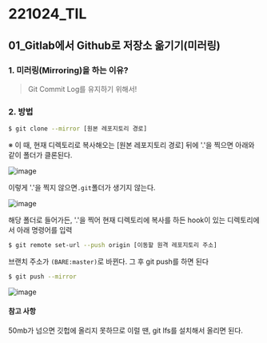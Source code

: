 # 221024_TIL

## 01_Gitlab에서 Github로 저장소 옮기기(미러링)

### 1. 미러링(Mirroring)을 하는 이유?

> Git Commit Log를 유지하기 위해서!

### 2. 방법

```bash
$ git clone --mirror [원본 레포지토리 경로]
```

※ 이 때, 현재 디렉토리로 복사해오는 [원본 레포지토리 경로] 뒤에 '.'을 찍으면 아래와 같이 폴더가 클론된다.

![image](https://user-images.githubusercontent.com/93081720/197517747-b763dbc6-8d5b-46e6-aa8e-0af32e776281.png)

이렇게 '.'을 찍지 않으면`.git`폴더가 생기지 않는다.

![image](https://user-images.githubusercontent.com/93081720/197517921-4ac7c35a-a017-4b62-9044-76f4c6277495.png)

해당 폴더로 들어가든, '.'을 찍어 현재 디렉토리에 복사를 하든 hook이 있는 디렉토리에서 아래 명령어를 입력

```bash
$ git remote set-url --push origin [이동할 원격 레포지토리 주소]
```

브랜치 주소가 `(BARE:master)`로 바뀐다. 그 후 git push를 하면 된다

```bash
$ git push --mirror
```

![image](https://user-images.githubusercontent.com/93081720/197518648-b8ab4e2e-8223-4262-bf5d-bfe46934ef0f.png)

#### 참고 사항

50mb가 넘으면 깃헙에 올리지 못하므로 이럴 땐, git lfs를 설치해서 올리면 된다.